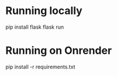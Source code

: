 # Running locally
pip install flask
flask run

# Running on Onrender
pip install -r requirements.txt

